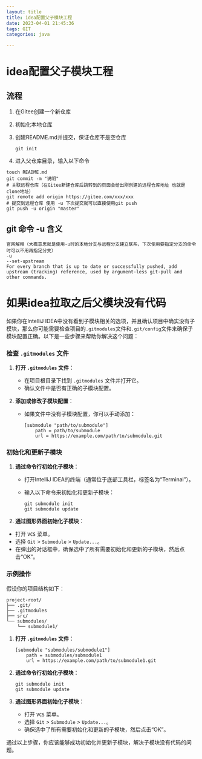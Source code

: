 ```yaml
---
layout: title
title: idea配置父子模块工程
date: 2023-04-01 21:45:36
tags: GIT
categories: java

---
```


#  idea配置父子模块工程

<!-- more -->

## 流程

1. 在Gitee创建一个新仓库

2. 初始化本地仓库

3. 创建README.md并提交，保证仓库不是空仓库

   ```
   git init
   ```

4. 进入父仓库目录，输入以下命令

```
touch README.md
git commit -m "说明"
# 关联远程仓库（在Gitee新建仓库后跳转到的页面会给出刚创建的远程仓库地址 也就是clone地址）
git remote add origin https://gitee.com/xxx/xxx
# 提交到远程仓库 使用 -u 下次提交就可以直接使用git push
git push -u origin "master"
```

## git 命令 -u 含义

```
官网解释（大概意思就是使用-u时的本地分支与远程分支建立联系，下次使用要指定分支的命令时可以不用再指定分支）
-u
--set-upstream
For every branch that is up to date or successfully pushed, add upstream (tracking) reference, used by argument-less git-pull and other commands.
```

# 如果idea拉取之后父模块没有代码

如果你在IntelliJ IDEA中没有看到子模块相关的选项，并且确认项目中确实没有子模块，那么你可能需要检查项目的`.gitmodules`文件和`.git/config`文件来确保子模块配置正确。以下是一些步骤来帮助你解决这个问题：

### 检查 `.gitmodules` 文件

1. **打开 `.gitmodules` 文件**：

   - 在项目根目录下找到 `.gitmodules` 文件并打开它。
   - 确认文件中是否有正确的子模块配置。

2. **添加或修改子模块配置**：

   - 如果文件中没有子模块配置，你可以手动添加：

     ```
     [submodule "path/to/submodule"]
         path = path/to/submodule
         url = https://example.com/path/to/submodule.git
     ```

### 初始化和更新子模块

1. **通过命令行初始化子模块**：

   - 打开IntelliJ IDEA的终端（通常位于底部工具栏，标签名为“Terminal”）。

   - 输入以下命令来初始化和更新子模块：

     ```
     git submodule init
     git submodule update
     ```

2. **通过图形界面初始化子模块**：

- 打开 `VCS` 菜单。
- 选择 `Git` > `Submodule` > `Update...`。
- 在弹出的对话框中，确保选中了所有需要初始化和更新的子模块，然后点击“OK”。

### 示例操作

假设你的项目结构如下：

```
project-root/
├── .git/
├── .gitmodules
├── src/
└── submodules/
    └── submodule1/
```

1. **打开 `.gitmodules` 文件**：

   ```
   [submodule "submodules/submodule1"]
       path = submodules/submodule1
       url = https://example.com/path/to/submodule1.git
   ```

2. **通过命令行初始化子模块**：

   ```
   git submodule init
   git submodule update
   ```

3. **通过图形界面初始化子模块**：

   - 打开 `VCS` 菜单。
   - 选择 `Git` > `Submodule` > `Update...`。
   - 确保选中了所有需要初始化和更新的子模块，然后点击“OK”。

通过以上步骤，你应该能够成功初始化并更新子模块，解决子模块没有代码的问题。
